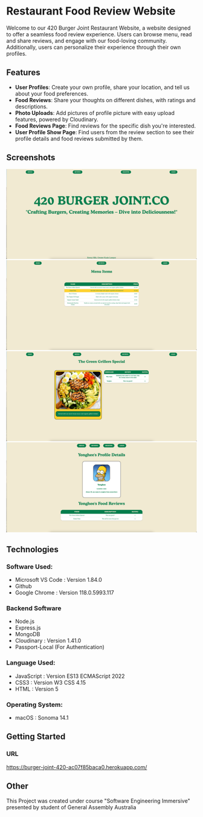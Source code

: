 # Restaurant Food Review Website

Welcome to our 420 Burger Joint Restaurant Website, a website designed to offer a seamless food review experience. Users can browse menu, read and share reviews, and engage with our food-loving community. Additionally, users can personalize their experience through their own profiles.

## Features

- **User Profiles**: Create your own profile, share your location, and tell us about your food preferences.
- **Food Reviews**: Share your thoughts on different dishes, with ratings and descriptions.
- **Photo Uploads**: Add pictures of profile picture with easy upload features, powered by Cloudinary.
- **Food Reviews Page**: Find reviews for the specific dish you're interested.
- **User Profile Show Page**: Find users from the review section to see their profile details and food reviews submitted by them.

## Screenshots

![Website Image](./public/images/Screenshot_1.png)
![Website Image](./public/images/Screenshot_2.png)
![Website Image](./public/images/Screenshot_3.png)
![Website Image](./public/images/Screenshot_4.png)

## Technologies

### Software Used:
- Microsoft VS Code : Version 1.84.0
- Github
- Google Chrome : Version 118.0.5993.117

### Backend Software
- Node.js
- Express.js
- MongoDB
- Cloudinary : Version 1.41.0
- Passport-Local (For Authentication)

### Language Used:
- JavaScript : Version ES13 ECMAScript 2022
- CSS3 : Version W3 CSS 4.15
- HTML : Version 5

### Operating System:
- macOS : Sonoma 14.1

## Getting Started

### URL
https://burger-joint-420-ac07f85baca0.herokuapp.com/

## Other
This Project was created under course "Software Engineering Immersive" presented by student of General Assembly Australia